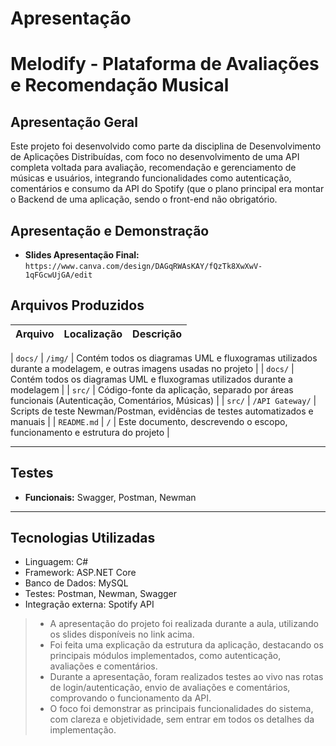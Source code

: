 # Apresentação

# Melodify - Plataforma de Avaliações e Recomendação Musical

## Apresentação Geral
Este projeto foi desenvolvido como parte da disciplina de Desenvolvimento de Aplicações Distribuídas, com foco no desenvolvimento de uma API completa voltada para avaliação, recomendação e gerenciamento de músicas e usuários, integrando funcionalidades como autenticação, comentários e consumo da API do Spotify (que o plano principal era montar o Backend de uma aplicação, sendo o front-end não obrigatório.

##  Apresentação e Demonstração
- **Slides Apresentação Final:** `https://www.canva.com/design/DAGqRWAsKAY/fQzTk8XwXwV-1qFGcwUjGA/edit`   

## Arquivos Produzidos

| Arquivo | Localização | Descrição |
|--------|-------------|-----------|

| `docs/` | `/img/` | Contém todos os diagramas UML e fluxogramas utilizados durante a modelagem, e outras imagens usadas no projeto |
| `docs/` | Contém todos os diagramas UML e fluxogramas utilizados durante a modelagem |
| `src/`  | Código-fonte da aplicação, separado por áreas funcionais (Autenticação, Comentários, Músicas) |
| `src/` | `/API Gateway/` | Scripts de teste Newman/Postman, evidências de testes automatizados e manuais |
| `README.md` | `/` | Este documento, descrevendo o escopo, funcionamento e estrutura do projeto |

---

##  Testes
- **Funcionais:** Swagger, Postman, Newman

---

##  Tecnologias Utilizadas
- Linguagem: C#
- Framework: ASP.NET Core
- Banco de Dados: MySQL
- Testes: Postman, Newman, Swagger
- Integração externa: Spotify API

> - A apresentação do projeto foi realizada durante a aula, utilizando os slides disponíveis no link acima.
> - Foi feita uma explicação da estrutura da aplicação, destacando os principais módulos implementados, como autenticação, avaliações e comentários.
> - Durante a apresentação, foram realizados testes ao vivo nas rotas de login/autenticação, envio de avaliações e comentários, comprovando o funcionamento da API.
> - O foco foi demonstrar as principais funcionalidades do sistema, com clareza e objetividade, sem entrar em todos os detalhes da implementação.


